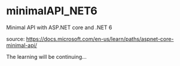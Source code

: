 # minimalAPI_NET6

Minimal API with ASP.NET core and .NET 6

source: <https://docs.microsoft.com/en-us/learn/paths/aspnet-core-minimal-api/>


The learning will be continuing... 
